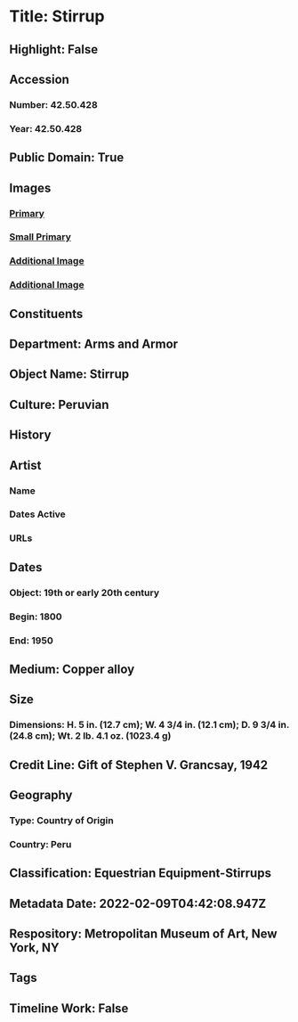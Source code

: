 # Title: Stirrup
## Highlight: False
## Accession
### Number: 42.50.428
### Year: 42.50.428
## Public Domain: True
## Images
### [Primary](https://images.metmuseum.org/CRDImages/aa/original/LC-42_50_428-003.jpg)
### [Small Primary](https://images.metmuseum.org/CRDImages/aa/web-large/LC-42_50_428-003.jpg)
### [Additional Image](https://images.metmuseum.org/CRDImages/aa/original/LC-42_50_428-004.jpg)
### [Additional Image](https://images.metmuseum.org/CRDImages/aa/original/LC-42_50_428-001.jpg)
## Constituents
## Department: Arms and Armor
## Object Name: Stirrup
## Culture: Peruvian
## History
## Artist
### Name
### Dates Active
### URLs
## Dates
### Object: 19th or early 20th century
### Begin: 1800
### End: 1950
## Medium: Copper alloy
## Size
### Dimensions: H. 5 in. (12.7 cm); W. 4 3/4 in. (12.1 cm); D. 9 3/4 in. (24.8 cm); Wt. 2 lb. 4.1 oz. (1023.4 g)
## Credit Line: Gift of Stephen V. Grancsay, 1942
## Geography
### Type: Country of Origin
### Country: Peru
## Classification: Equestrian Equipment-Stirrups
## Metadata Date: 2022-02-09T04:42:08.947Z
## Respository: Metropolitan Museum of Art, New York, NY
## Tags
## Timeline Work: False